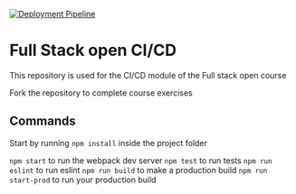 [![Deployment Pipeline](https://github.com/DiegoGarciaPadilla/pokedex-for-ci/actions/workflows/pipeline.yml/badge.svg)](https://github.com/DiegoGarciaPadilla/pokedex-for-ci/actions/workflows/pipeline.yml)

# Full Stack open CI/CD

This repository is used for the CI/CD module of the Full stack open course

Fork the repository to complete course exercises

## Commands

Start by running `npm install` inside the project folder

`npm start` to run the webpack dev server
`npm test` to run tests
`npm run eslint` to run eslint
`npm run build` to make a production build
`npm run start-prod` to run your production build
